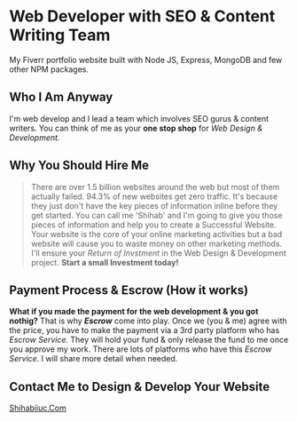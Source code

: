 # Web Developer with SEO & Content Writing Team
My Fiverr portfolio website built with Node JS, Express, MongoDB and few other NPM packages.

## Who I Am Anyway
I'm web develop and I lead a team which involves SEO gurus & content writers. You can think of me as your **one stop shop** for _Web Design & Development._

## Why You Should Hire Me
> There are over 1.5 billion websites around the web but most of them actually failed. 94.3% of new websites get zero traffic. It's because they just don't have the key pieces of information inline before they get started. You can call me 'Shihab' and I'm going to give you those pieces of information and help you to create a Successful Website. Your website is the core of your online marketing activities but a bad website will cause you to waste money on other marketing methods. I'll ensure your _Return of Invstment_ in the Web Design & Development project. **Start a small Investment today!**

## Payment Process & Escrow (How it works)
**What if you made the payment for the web development & you got nothig?** That is why **_Escrow_** come into play. Once we (you & me) agree with the price, you have to make the payment via a 3rd party platform who has _Escrow Service._ They will hold your fund & only release the fund to me once you approve my work. There are lots of platforms who have this _Escrow Service_. I will share more detail when needed.

## Contact Me to Design & Develop Your Website
[Shihabiiuc.Com](https://www.shihabiiuc.com/)